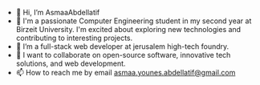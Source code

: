 - 👋 Hi, I’m AsmaaAbdellatif
- 👀 I'm a passionate Computer Engineering student in my second year at Birzeit University. I'm excited about exploring new technologies and contributing to interesting projects.
- 🌱 I’m a full-stack web developer at jerusalem high-tech foundry.
- 💞️ I want to collaborate on open-source software, innovative tech solutions, and web development.
- 📫 How to reach me by email asmaa.younes.abdellatif@gmail.com



<!---
AsmaaAbdellatif/AsmaaAbdellatif is a ✨ special ✨ repository because its `README.md` (this file) appears on your GitHub profile.
You can click the Preview link to take a look at your changes.
--->
